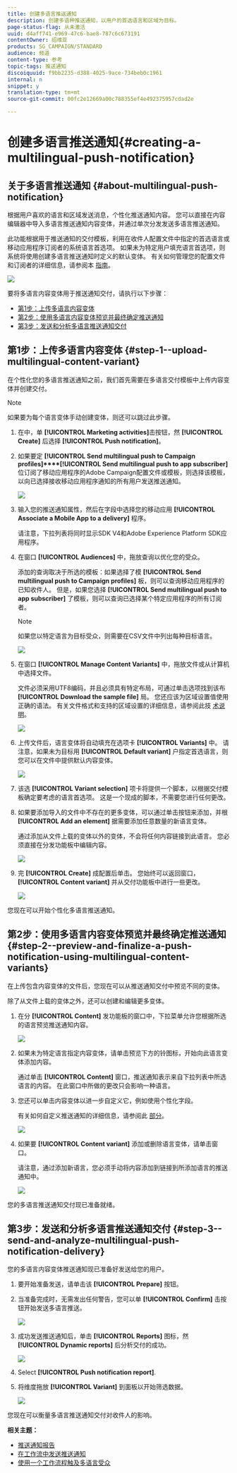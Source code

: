 ```yaml
---
title: 创建多语言推送通知
description: 创建多语种推送通知，以用户的首选语言和区域为目标。
page-status-flag: 从未激活
uuid: d4aff741-e969-47c6-bae8-787c6c673191
contentOwner: 绍维亚
products: SG_CAMPAIGN/STANDARD
audience: 频道
content-type: 参考
topic-tags: 推送通知
discoiquuid: f9bb2235-d388-4025-9ace-734beb0c1961
internal: n
snippet: y
translation-type: tm+mt
source-git-commit: 00fc2e12669a00c788355ef4e492375957cdad2e

---
```



# 创建多语言推送通知{#creating-a-multilingual-push-notification}

## 关于多语言推送通知 {#about-multilingual-push-notification}

根据用户喜欢的语言和区域发送消息，个性化推送通知内容。 您可以直接在内容编辑器中导入多语言推送通知内容变体，并通过单次分发发送多语言推送通知。

此功能根据用于推送通知的交付模板，利用在收件人配置文件中指定的首选语言或移动应用程序订阅者的系统语言首选项。 如果未为特定用户填充语言首选项，则系统将使用创建多语言推送通知时定义的默认变体。 有关如何管理您的配置文件和订阅者的详细信息，请参阅本 [指南](../../audiences/using/about-profiles-and-audiences.md)。

![](assets/multivariant_push_1.png)

要将多语言内容变体用于推送通知交付，请执行以下步骤：

* [第1步：上传多语言内容变体](#step-1--upload-multilingual-content-variant)
* [第2步：使用多语言内容变体预览并最终确定推送通知](#step-2--preview-and-finalize-a-push-notification-using-multilingual-content-variants)
* [第3步：发送和分析多语言推送通知交付](#step-3--send-and-analyze-multilingual-push-notification-delivery)

## 第1步：上传多语言内容变体 {#step-1--upload-multilingual-content-variant}

在个性化您的多语言推送通知之前，我们首先需要在多语言交付模板中上传内容变体并创建交付。

>[!NOTE]
>
>如果要为每个语言变体手动创建变体，则还可以跳过此步骤。

1. 在中，单 **[!UICONTROL Marketing activities]**&#x200B;击按钮，然 **[!UICONTROL Create]** 后选择 **[!UICONTROL Push notification]**。
1. 如果要定 **[!UICONTROL Send multilingual push to Campaign profiles]****[!UICONTROL Send multilingual push to app subscriber]** 位订阅了移动应用程序的Adobe Campaign配置文件或模板，则选择该模板，以向已选择接收移动应用程序通知的所有用户发送推送通知。

   ![](assets/multivariant_push_2.png)

1. 输入您的推送通知属性，然后在字段中选择您的移动应用 **[!UICONTROL Associate a Mobile App to a delivery]** 程序。

   请注意，下拉列表将同时显示SDK V4和Adobe Experience Platform SDK应用程序。

1. 在窗口 **[!UICONTROL Audiences]** 中，拖放查询以优化您的受众。

   添加的查询取决于所选的模板：如果选择了模 **[!UICONTROL Send multilingual push to Campaign profiles]** 板，则可以查询移动应用程序的已知收件人。 但是，如果您选择 **[!UICONTROL Send multilingual push to app subscriber]** 了模板，则可以查询已选择某个特定应用程序的所有订阅者。
   >[!NOTE]
   >
   >如果您以特定语言为目标受众，则需要在CSV文件中列出每种目标语言。

   ![](assets/push_notif_audience.png)

1. 在窗口 **[!UICONTROL Manage Content Variants]** 中，拖放文件或从计算机中选择文件。

   文件必须采用UTF8编码，并且必须具有特定布局，可通过单击选项找到该布 **[!UICONTROL Download the sample file]** 局。 您还应该为区域设置值使用正确的语法。 有关文件格式和支持的区域设置的详细信息，请参阅此技 [术说明](http://helpx.adobe.com/campaign/kb/acs-generate-csv-multilingual-push.html)。

   ![](assets/multivariant_push_4.png)

1. 上传文件后，语言变体将自动填充在选项卡 **[!UICONTROL Variants]** 中。 请注意，如果未为目标用 **[!UICONTROL Default variant]** 户指定首选语言，则您可以在文件中提供默认内容变体。

   ![](assets/multivariant_push_5.png)

1. 该选 **[!UICONTROL Variant selection]** 项卡将提供一个脚本，以根据交付模板确定要考虑的语言首选项。 这是一个现成的脚本，不需要您进行任何更改。
1. 如果要添加导入的文件中不存在的更多变体，可以通过单击按钮来添加，并根 **[!UICONTROL Add an element]** 据需要添加任意数量的新语言变体。

   通过添加从文件上载的变体以外的变体，不会将任何内容链接到此语言。 您必须直接在分发功能板中编辑内容。

   ![](assets/multivariant_push_6.png)

1. 完 **[!UICONTROL Create]** 成配置后单击。 您始终可以返回窗口， **[!UICONTROL Content variant]** 并从交付功能板中进行一些更改。

   ![](assets/multivariant_push_8.png)

您现在可以开始个性化多语言推送通知。

## 第2步：使用多语言内容变体预览并最终确定推送通知 {#step-2--preview-and-finalize-a-push-notification-using-multilingual-content-variants}

在上传包含内容变体的文件后，您现在可以从推送通知交付中预览不同的变体。

除了从文件上载的变体之外，还可以创建和编辑更多变体。

1. 在分 **[!UICONTROL Content]** 发功能板的窗口中，下拉菜单允许您根据所选的语言预览推送通知内容。

   ![](assets/multivariant_push_7.png)

1. 如果未为特定语言指定内容变体，请单击预览下方的铃图标，开始向此语言变体添加内容。

   通过单击 **[!UICONTROL Content]** 窗口，推送通知表示来自下拉列表中所选语言的内容。 在此窗口中所做的更改只会影响一种语言。

1. 您还可以单击内容变体以进一步自定义它，例如使用个性化字段。

   有关如何自定义推送通知的详细信息，请参阅此 [部分](../../channels/using/customizing-a-push-notification.md)。

   ![](assets/multivariant_push_9.png)

1. 如果要 **[!UICONTROL Content variant]** 添加或删除语言变体，请单击窗口。

   请注意，通过添加新语言，您必须手动将内容添加到链接到所添加语言的推送通知中。

   ![](assets/multivariant_push_10.png)

您的多语言推送通知交付现已准备就绪。

## 第3步：发送和分析多语言推送通知交付 {#step-3--send-and-analyze-multilingual-push-notification-delivery}

您的多语言内容变体推送通知现已准备好发送给您的用户。

1. 要开始准备发送，请单击该 **[!UICONTROL Prepare]** 按钮。
1. 当准备完成时，无需发出任何警告，您可以单 **[!UICONTROL Confirm]** 击按钮开始发送多语言推送。

   ![](assets/multivariant_push_12.png)

1. 成功发送推送通知后，单击 **[!UICONTROL Reports]** 图标，然 **[!UICONTROL Dynamic reports]** 后分析交付的成功。

   ![](assets/multivariant_push_13.png)

1. Select **[!UICONTROL Push notification report]**.
1. 将维度拖放 **[!UICONTROL Variant]** 到面板以开始筛选数据。

   ![](assets/multivariant_push_11.png)

您现在可以衡量多语言推送通知交付对收件人的影响。

**相关主题：**

* [推送通知报告](../../reporting/using/push-notification-report.md)
* [在工作流中发送推送通知](../../automating/using/push-notification-delivery.md)
* [使用一个工作流程触及多语言受众](https://helpx.adobe.com/campaign/kb/simplify-campaign-management.html#Engageyourcustomersateverystep)
